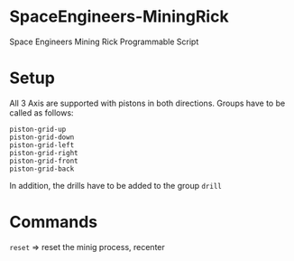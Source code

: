 # SpaceEngineers-MiningRick
Space Engineers Mining Rick Programmable Script

# Setup
All 3 Axis are supported with pistons in both directions. Groups have to be called as follows:
```
piston-grid-up
piston-grid-down
piston-grid-left
piston-grid-right
piston-grid-front
piston-grid-back
```

In addition, the drills have to be added to the group `drill`

# Commands
`reset` => reset the minig process, recenter
